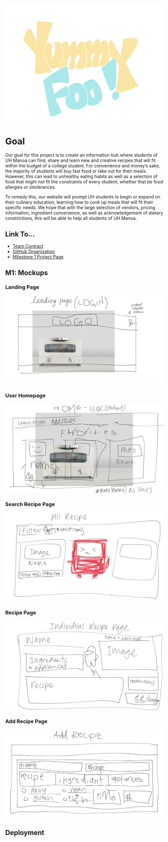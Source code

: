 ![](doc/yummy-foo-logo.png)
# Goal
Our goal for this project is to create an information hub where students of UH Manoa can find, share and learn new and creative recipes that will fit within the budget of a college student. For convenience and money’s sake, the majority of students will buy fast food or take out for their meals. However, this can lead to unhealthy eating habits as well as a selection of food that might not fit the constraints of every student, whether that be food allergies or intolerances. 

To remedy this, our website will prompt UH students to begin or expand on their culinary education, learning how to cook up meals that will fit their specific needs. We hope that with the large selection of vendors, pricing information, ingredient convenience, as well as acknowledgement of dietary constrictions, this will be able to help all students of UH Manoa.

## Link To...
  * [Team Contract](https://docs.google.com/document/d/10fjiUGCcoZn1zsEntLvA_btXFST54v0s46QtEraBu4E/edit?usp=sharing)
  * [GitHub Organization](https://github.com/eat-sleep-fortnite-repeat/eat-sleep-fortnite-repeat.github.io)
  * [Milestone 1 Project Page](https://github.com/orgs/eat-sleep-fortnite-repeat/projects/2)

## M1: Mockups

### Landing Page
![](doc/landingM1.jpg)

### User Homepage 
![](doc/userHomeM1.jpg)

### Search Recipe Page
![](doc/allRecipeM1.jpg)

### Recipe Page
![](doc/recipePageM1.jpg)

### Add Recipe Page
![](doc/addRecipeM1.jpg)

## Deployment
    
